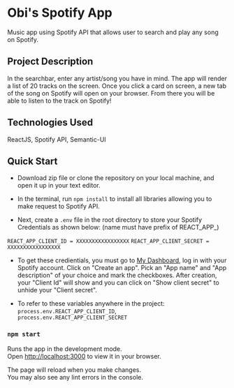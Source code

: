 # Obi's Spotify App

Music app using Spotify API that allows user to search and play any song on Spotify.

## Project Description

In the searchbar, enter any artist/song you have in mind. The app will render a list of 20 tracks on the screen. Once you click a card on screen, a new tab of the song on Spotify will open on your browser. From there you will be able to listen to the track on Spotify!

## Technologies Used

ReactJS, Spotify API, Semantic-UI

## Quick Start

- Download zip file or clone the repository on your local machine, and open it up in your text editor.

- In the terminal, run `npm install` to install all libraries allowing you to make request to Spotify API.

- Next, create a `.env` file in the root directory to store your Spotify Credentials as shown below:
(name must have prefix of REACT_APP_)

`REACT_APP_CLIENT_ID = XXXXXXXXXXXXXXXXX`
`REACT_APP_CLIENT_SECRET = XXXXXXXXXXXXXXXXX`

- To get these credientials, you must go to [My Dashboard](https://developer.spotify.com/dashboard/), log in with your Spotify account. Click on "Create an app". Pick an "App name" and "App description" of your choice and mark the checkboxes. After creation, your "Client Id" will show and you can click on "Show client secret" to unhide your "Client secret".

- To refer to these variables anywhere in the project: `process.env.REACT_APP_CLIENT_ID`, `process.env.REACT_APP_CLIENT_SECRET`

### `npm start`

Runs the app in the development mode.\
Open [http://localhost:3000](http://localhost:3000) to view it in your browser.

The page will reload when you make changes.\
You may also see any lint errors in the console.

